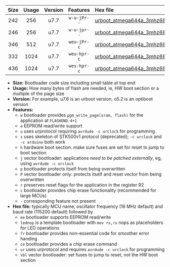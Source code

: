|Size|Usage|Version|Features|Hex file|
|:-:|:-:|:-:|:-:|:--|
|242|256|u7.7|`w-u-jPr--`|[urboot_atmega644a_3mhz6864_230400bps_lednop_ur_vbl.hex](https://raw.githubusercontent.com/stefanrueger/urboot.hex/main/mcus/atmega644a/fcpu_3mhz6864/230400_bps/urboot_atmega644a_3mhz6864_230400bps_lednop_ur_vbl.hex)|
|246|256|u7.7|`w-u-jpr--`|[urboot_atmega644a_3mhz6864_230400bps_lednop_fr_ur_vbl.hex](https://raw.githubusercontent.com/stefanrueger/urboot.hex/main/mcus/atmega644a/fcpu_3mhz6864/230400_bps/urboot_atmega644a_3mhz6864_230400bps_lednop_fr_ur_vbl.hex)|
|346|512|u7.7|`weu-jPr-c`|[urboot_atmega644a_3mhz6864_230400bps_ee_lednop_fr_ce_ur_vbl.hex](https://raw.githubusercontent.com/stefanrueger/urboot.hex/main/mcus/atmega644a/fcpu_3mhz6864/230400_bps/urboot_atmega644a_3mhz6864_230400bps_ee_lednop_fr_ce_ur_vbl.hex)|
|332|1024|u7.7|`weu-hpr-c`|[urboot_atmega644a_3mhz6864_230400bps_ee_lednop_fr_ce_ur.hex](https://raw.githubusercontent.com/stefanrueger/urboot.hex/main/mcus/atmega644a/fcpu_3mhz6864/230400_bps/urboot_atmega644a_3mhz6864_230400bps_ee_lednop_fr_ce_ur.hex)|
|436|1024|u7.7|`wes-hpr-c`|[urboot_atmega644a_3mhz6864_230400bps_ee_lednop_fr_ce.hex](https://raw.githubusercontent.com/stefanrueger/urboot.hex/main/mcus/atmega644a/fcpu_3mhz6864/230400_bps/urboot_atmega644a_3mhz6864_230400bps_ee_lednop_fr_ce.hex)|

- **Size:** Bootloader code size including small table at top end
- **Usage:** How many bytes of flash are needed, ie, HW boot section or a multiple of the page size
- **Version:** For example, u7.6 is an urboot version, o5.2 is an optiboot version
- **Features:**
  + `w` bootloader provides `pgm_write_page(sram, flash)` for the application at `FLASHEND-4+1`
  + `e` EEPROM read/write support
  + `u` uses urprotocol requiring `avrdude -c urclock` for programming
  + `s` uses skeleton of STK500v1 protocol (deprecated); `-c urclock` and `-c arduino` both work
  + `h` hardware boot section: make sure fuses are set for reset to jump to boot section
  + `j` vector bootloader: applications *need to be patched externally*, eg, using `avrdude -c urclock`
  + `p` bootloader protects itself from being overwritten
  + `P` vector bootloader only: protects itself and reset vector from being overwritten
  + `r` preserves reset flags for the application in the register R2
  + `c` bootloader provides chip erase functionality (recommended for large MCUs)
  + `-` corresponding feature not present
- **Hex file:** typically MCU name, oscillator frequency (16 MHz default) and baud rate (115200 default) followed by
  + `ee` bootloader supports EEPROM read/write
  + `lednop` is a template bootloader with `mov rx,rx` nops as placeholders for LED operations
  + `fr` bootloader provides non-essential code for smoother error handing
  + `ce` bootloader provides a chip erase command
  + `ur` uses urprotocol and requires `avrdude -c urclock` for programming
  + `vbl` vector bootloader: set fuses to jump to reset, not the HW boot section
